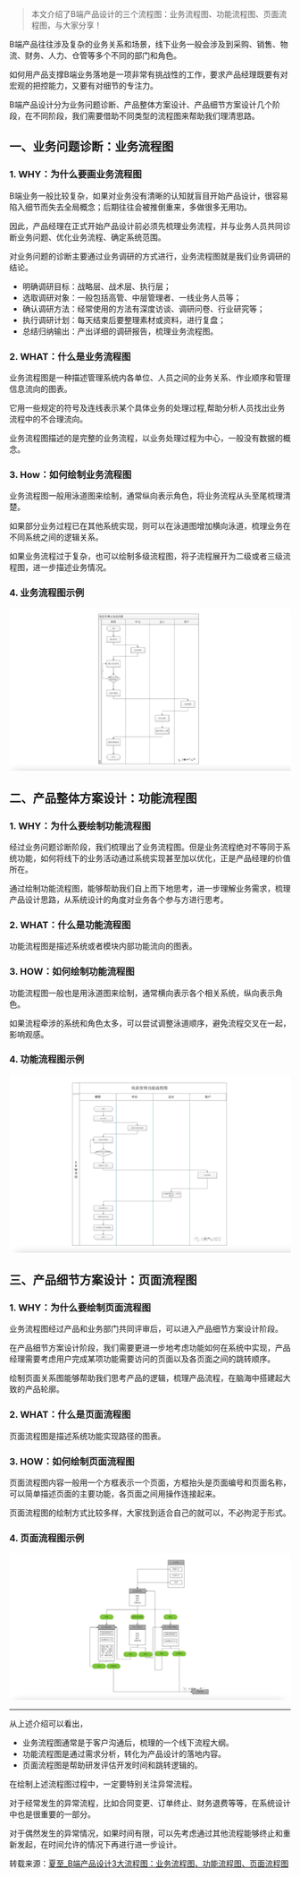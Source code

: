 > 本文介绍了B端产品设计的三个流程图：业务流程图、功能流程图、页面流程图，与大家分享！

B端产品往往涉及复杂的业务关系和场景，线下业务一般会涉及到采购、销售、物流、财务、人力、仓管等多个不同的部门和角色。

如何用产品支撑B端业务落地是一项非常有挑战性的工作，要求产品经理既要有对宏观的把控能力，又要有对细节的专注力。

B端产品设计分为业务问题诊断、产品整体方案设计、产品细节方案设计几个阶段，在不同阶段，我们需要借助不同类型的流程图来帮助我们理清思路。

## 一、业务问题诊断：业务流程图

### 1. WHY：为什么要画业务流程图

B端业务一般比较复杂，如果对业务没有清晰的认知就盲目开始产品设计，很容易陷入细节而失去全局概念；后期往往会被推倒重来，多做很多无用功。

因此，产品经理在正式开始产品设计前必须先梳理业务流程，并与业务人员共同诊断业务问题、优化业务流程、确定系统范围。

对业务问题的诊断主要通过业务调研的方式进行，业务流程图就是我们业务调研的结论。

- 明确调研目标：战略层、战术层、执行层；
- 选取调研对象：一般包括高管、中层管理者、一线业务人员等；
- 确认调研方法：经常使用的方法有深度访谈、调研问卷、行业研究等；
- 执行调研计划：每天结束后要整理素材或资料，进行复盘；
- 总结归纳输出：产出详细的调研报告，梳理业务流程图。

### 2. WHAT：什么是业务流程图

业务流程图是一种描述管理系统内各单位、人员之间的业务关系、作业顺序和管理信息流向的图表。

它用一些规定的符号及连线表示某个具体业务的处理过程,帮助分析人员找出业务流程中的不合理流向。

业务流程图描述的是完整的业务流程，以业务处理过程为中心，一般没有数据的概念。

### 3. How：如何绘制业务流程图

业务流程图一般用泳道图来绘制，通常纵向表示角色，将业务流程从头至尾梳理清楚。

如果部分业务过程已在其他系统实现，则可以在泳道图增加横向泳道，梳理业务在不同系统之间的逻辑关系。

如果业务流程过于复杂，也可以绘制多级流程图，将子流程展开为二级或者三级流程图，进一步描述业务情况。

### 4. 业务流程图示例

![](../../../assets/流程图1.png)

## 二、产品整体方案设计：功能流程图

### 1. WHY：为什么要绘制功能流程图

经过业务问题诊断阶段，我们梳理出了业务流程图。但是业务流程绝对不等同于系统功能，如何将线下的业务活动通过系统实现甚至加以优化，正是产品经理的价值所在。

通过绘制功能流程图，能够帮助我们自上而下地思考，进一步理解业务需求，梳理产品设计思路，从系统设计的角度对业务各个参与方进行思考。

### 2. WHAT：什么是功能流程图

功能流程图是描述系统或者模块内部功能流向的图表。

### 3. HOW：如何绘制功能流程图

功能流程图一般也是用泳道图来绘制，通常横向表示各个相关系统，纵向表示角色。

如果流程牵涉的系统和角色太多，可以尝试调整泳道顺序，避免流程交叉在一起，影响观感。

### 4. 功能流程图示例

![](../../../assets/流程图2.png)


## 三、产品细节方案设计：页面流程图

### 1. WHY：为什么要绘制页面流程图

业务流程图经过产品和业务部门共同评审后，可以进入产品细节方案设计阶段。

在产品细节方案设计阶段，我们需要更进一步地考虑功能如何在系统中实现，产品经理需要考虑用户完成某项功能需要访问的页面以及各页面之间的跳转顺序。

绘制页面关系图能够帮助我们思考产品的逻辑，梳理产品流程，在脑海中搭建起大致的产品轮廓。

### 2. WHAT：什么是页面流程图

页面流程图是描述系统功能实现路径的图表。

### 3. HOW：如何绘制页面流程图

页面流程图内容一般用一个方框表示一个页面，方框抬头是页面编号和页面名称，可以简单描述页面的主要功能，各页面之间用操作连接起来。

页面流程图的绘制方式比较多样，大家找到适合自己的就可以，不必拘泥于形式。

### 4. 页面流程图示例

![](../../../assets/流程图3.png)

---

从上述介绍可以看出，
- 业务流程图通常是于客户沟通后，梳理的一个线下流程大纲。  
- 功能流程图是通过需求分析，转化为产品设计的落地内容。  
- 页面流程图是帮助研发评估开发时间和跳转逻辑的。

在绘制上述流程图过程中，一定要特别关注异常流程。

对于经常发生的异常流程，比如合同变更、订单终止、财务退费等等，在系统设计中也是很重要的一部分。

对于偶然发生的异常情况，如果时间有限，可以先考虑通过其他流程能够终止和重新发起，在时间允许的情况下再进行进一步设计。

转载来源：[夏至_B端产品设计3大流程图：业务流程图、功能流程图、页面流程图](https://www.woshipm.com/pd/3873765.html)

